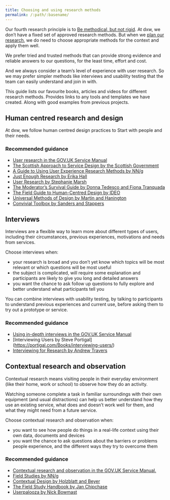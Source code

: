 ```yaml
---
title: Choosing and using research methods
permalink: /:path/:basename/
---
```

Our fourth research principle is to [Be methodical, but not rigid](https://playbook.dxw.com/user-research/#user-research-principles). At dxw, we don’t have a fixed set of approved research methods. But when we [plan our research](https://playbook.dxw.com/user-research/creating-and-using-research-plans/), we do need to choose appropriate methods for the context and apply them well.

We prefer tried and trusted methods that can provide strong evidence and reliable answers to our questions, for the least time, effort and cost.

And we always consider a team’s level of experience with user research. So we may prefer simpler methods like interviews and usability testing that the team can easily understand and join in with.

This guide lists our favourite books, articles and videos for different research methods. Provides links to any tools and templates we have created. Along with good examples from previous projects.

## Human centred research and design
At dxw, we follow human centred design practices to Start with people and their needs.

### Recommended guidance
- [User research in the GOV.UK Service Manual](https://www.gov.uk/service-manual)
- [The Scottish Approach to Service Design by the Scottish Government](https://www.gov.scot/publications/the-scottish-approach-to-service-design/)
- [A Guide to Using User Experience Research Methods by NN/g](https://www.nngroup.com/articles/guide-ux-research-methods/)
- [Just Enough Research by Erika Hall](https://abookapart.com/products/just-enough-research)
- [User Research by Stephanie Marsh](https://www.koganpage.com/product/user-research-9780749481049)
- [The Moderator’s Survival Guide by Donna Tedesco and Fiona Tranquada](https://www.modsurvivalguide.org/)
- [The Field Guide to Human-Centred Design by IDEO](https://www.designkit.org/)
- [Universal Methods of Design by Martin and Hanington](https://www.oreilly.com/library/view/universal-methods-of/9781592537563/)
- [Convivial Toolbox by Sanders and Stappers](https://www.bispublishers.com/convivial-toolbox.html)

## Interviews
Interviews are a flexible way to learn more about different types of users, including their circumstances, previous experiences, motivations and needs from services.

Choose interviews when:
- your research is broad and you don’t yet know which topics will be most relevant or which questions will be most useful
- the subject is complicated, will require some explanation and participants are likely to give you long and detailed answers
- you want the chance to ask follow up questions to fully explore and better understand what participants tell you

You can combine interviews with usability testing, by talking to participants to understand previous experiences and current use, before asking them to try out a prototype or service.

### Recommended guidance
- [Using in-depth interviews in the GOV.UK Service Manual](https://www.gov.uk/service-manual/user-research/using-in-depth-interviews)
- [Interviewing Users by Steve Portigal] (https://portigal.com/Books/interviewing-users/)
- [Interviewing for Research by Andrew Travers](https://andrewtravers.co/book/)

## Contextual research and observation
Contextual research means visiting people in their everyday environment (like their home, work or school) to observe how they do an activity.

Watching someone complete a task in familiar surroundings with their own equipment (and usual distractions) can help us better understand how they use an existing service, what does and doesn’t work well for them, and what they might need from a future service.

Choose contextual research and observation when:
- you want to see how people do things in a real-life context using their own data, documents and devices
- you want the chance to ask questions about the barriers or problems people experience, and the different ways they try to overcome them

### Recommended guidance
- [Contextual research and observation in the GOV.UK Service Manual.](https://www.gov.uk/service-manual/user-research/contextual-research-and-observation)
- [Field Studies by NN/g](https://www.nngroup.com/articles/field-studies/)
- [Contextual Design by Holzblatt and Beyer](https://shop.elsevier.com/books/contextual-design/holtzblatt/978-0-12-800894-2)
- [The Field Study Handbook by Jan Chipchase](https://www.thefieldstudyhandbook.com/)
- [Userpalooza by Nick Bowmast](https://userpalooza.co.nz/)

